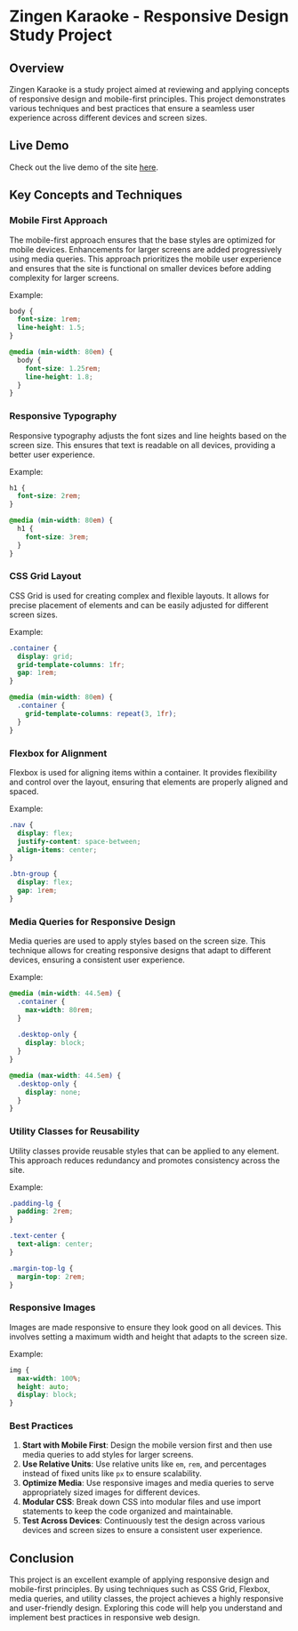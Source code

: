 
# Zingen Karaoke - Responsive Design Study Project

## Overview

Zingen Karaoke is a study project aimed at reviewing and applying concepts of responsive design and mobile-first principles. This project demonstrates various techniques and best practices that ensure a seamless user experience across different devices and screen sizes.

## Live Demo

Check out the live demo of the site [here](https://ivanseibel.github.io/mba-rocket-zingen/).

## Key Concepts and Techniques

### Mobile First Approach

The mobile-first approach ensures that the base styles are optimized for mobile devices. Enhancements for larger screens are added progressively using media queries. This approach prioritizes the mobile user experience and ensures that the site is functional on smaller devices before adding complexity for larger screens.

Example:

```css
body {
  font-size: 1rem;
  line-height: 1.5;
}

@media (min-width: 80em) {
  body {
    font-size: 1.25rem;
    line-height: 1.8;
  }
}
```

### Responsive Typography

Responsive typography adjusts the font sizes and line heights based on the screen size. This ensures that text is readable on all devices, providing a better user experience.

Example:

```css
h1 {
  font-size: 2rem;
}

@media (min-width: 80em) {
  h1 {
    font-size: 3rem;
  }
}
```

### CSS Grid Layout

CSS Grid is used for creating complex and flexible layouts. It allows for precise placement of elements and can be easily adjusted for different screen sizes.

Example:

```css
.container {
  display: grid;
  grid-template-columns: 1fr;
  gap: 1rem;
}

@media (min-width: 80em) {
  .container {
    grid-template-columns: repeat(3, 1fr);
  }
}
```

### Flexbox for Alignment

Flexbox is used for aligning items within a container. It provides flexibility and control over the layout, ensuring that elements are properly aligned and spaced.

Example:

```css
.nav {
  display: flex;
  justify-content: space-between;
  align-items: center;
}

.btn-group {
  display: flex;
  gap: 1rem;
}
```

### Media Queries for Responsive Design

Media queries are used to apply styles based on the screen size. This technique allows for creating responsive designs that adapt to different devices, ensuring a consistent user experience.

Example:

```css
@media (min-width: 44.5em) {
  .container {
    max-width: 80rem;
  }
  
  .desktop-only {
    display: block;
  }  
}

@media (max-width: 44.5em) {
  .desktop-only {
    display: none;
  }
}
```

### Utility Classes for Reusability

Utility classes provide reusable styles that can be applied to any element. This approach reduces redundancy and promotes consistency across the site.

Example:

```css
.padding-lg {
  padding: 2rem;
}

.text-center {
  text-align: center;
}

.margin-top-lg {
  margin-top: 2rem;
}
```

### Responsive Images

Images are made responsive to ensure they look good on all devices. This involves setting a maximum width and height that adapts to the screen size.

Example:

```css
img {
  max-width: 100%;
  height: auto;
  display: block;
}
```

### Best Practices

1. **Start with Mobile First**: Design the mobile version first and then use media queries to add styles for larger screens.
2. **Use Relative Units**: Use relative units like `em`, `rem`, and percentages instead of fixed units like `px` to ensure scalability.
3. **Optimize Media**: Use responsive images and media queries to serve appropriately sized images for different devices.
4. **Modular CSS**: Break down CSS into modular files and use import statements to keep the code organized and maintainable.
5. **Test Across Devices**: Continuously test the design across various devices and screen sizes to ensure a consistent user experience.

## Conclusion

This project is an excellent example of applying responsive design and mobile-first principles. By using techniques such as CSS Grid, Flexbox, media queries, and utility classes, the project achieves a highly responsive and user-friendly design. Exploring this code will help you understand and implement best practices in responsive web design.
